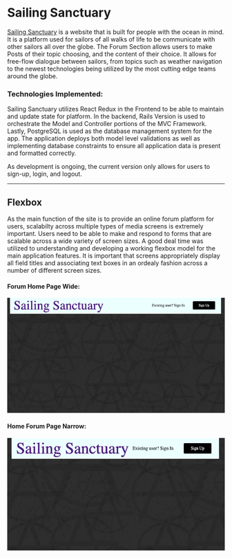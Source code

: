# Sailing Sanctuary


[Sailing Sanctuary](https://sailing-anarchy.herokuapp.com/#/ "SailingSanctuary") is a website that is built for people with the ocean in mind.  It is a platform used for sailors of all walks of life to be communicate with other sailors all over the globe.  The Forum Section allows users to make Posts of their topic choosing, and the content of their choice.  It allows for free-flow dialogue between sailors, from topics such as weather navigation to the newest technologies being utilized by the most cutting edge teams around the globe. 

### Technologies Implemented:

Sailing Sanctuary utilizes React Redux in the Frontend to be able to maintain and update state for platform. In the backend, Rails Version is used to orchestrate the Model and Controller portions of the MVC Framework.  Lastly, PostgreSQL is used as the database management system for the app.  The application deploys both model level validations as well as implementing database constraints to ensure all application data is present and formatted correctly.  


As development is ongoing, the current version only allows for users to sign-up, login, and logout.
_______________________________________________________________________________________________________

## Flexbox

As the main function of the site is to provide an online forum platform for users, scalabilty across multiple types of media screens is extremely important.  Users need to be able to make and respond to forms that are scalable across a wide variety of screen sizes.  A good deal time was utilized to understanding and developing a working flexbox model for the main application features.  It is important that screens appropriately display all field titles and associating text boxes in an ordealy fashion across a number of different screen sizes.

#### Forum Home Page Wide:

![alt text](https://github.com/relynch91/SailingAnarchy/blob/master/pic_wide.png?raw=true "Home Page Wide")



#### Home Forum Page Narrow:

![alt text](https://github.com/relynch91/SailingAnarchy/blob/master/pic_narrow.png?raw=true "Home Page Narrow")



